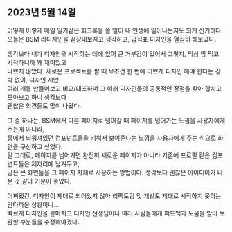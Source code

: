 ## **2023년 5월 14일**

어떻게 이렇게 매일 일기같은 회고록을 쓸 일이 내 인생에 일어나는지도 되게 신기하다.  
오늘은 BSM 리디자인을 끝장내보자고 생각하고, 급식표 디자인을 열심히 해보았다.

생각보다 내가 디자인을 시작하는 데에 있어 큰 거부감이 있어서 그렇지, 막상 맘 먹고 시작하니까 꽤 재미있고  
나쁘지 않았다. 새로운 프로젝트를 짤 때 무조건 한 번에 이쁘게 디자인 해야 한다는 강박 없이, 디자인 시안  
여러 개를 만들어보고 비교/대조하며 그 여러 디자인들의 공통적인 장점을 찾아 합치고 모아보고 하니 생각보다  
괜찮은 의견들도 많이 나왔다.

그 중 하나는, BSM에서 다른 페이지로 넘어갈 때 페이지를 넘어가는 느낌을 사용자에게 주는게 아니라,  
홈에서 띄워져있던 컴포넌트들을 키워서 보여준다는 느낌을 사용자에게 주는 식으로 화면을 구성하고 싶었다.  
말 그대로, 페이지를 넘어가면 완전히 새로운 페이지가 아니라 기존에 프로필 같은 컴포넌트들은 제자리에 남겨두고,  
남은 큰 화면들을 그 페이지 자체로 사용하는 방법이다. 생각보다 괜찮은 아이디어가 나온 것 같아 기분이 좋았다.

어찌됐건, 디자인이 제대로 되어있지 않아 리팩토링 및 개발도 제대로 시작하지 못하는 안타까운 상황이니...  
빠르게 디자인을 끝마치고 디자인 선생님이나 여러 사람들에게 피드백과 도움을 받아 보완할 부분들을 수정해야겠다.

